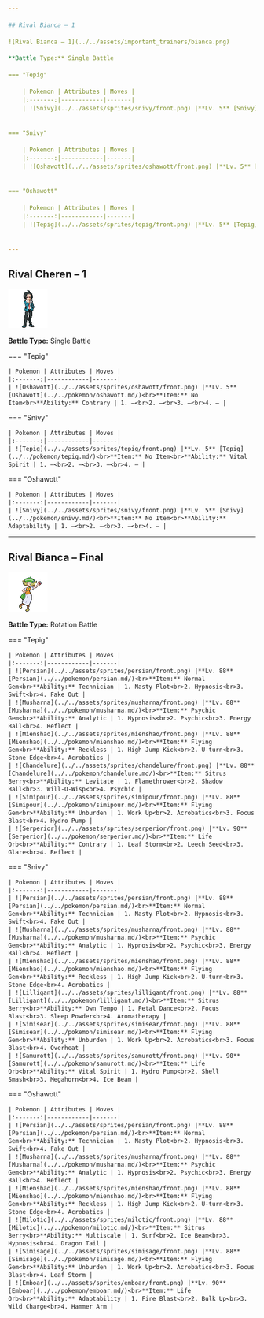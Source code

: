 ```yaml
---

## Rival Bianca – 1

![Rival Bianca – 1](../../assets/important_trainers/bianca.png)

**Battle Type:** Single Battle

=== "Tepig"

    | Pokemon | Attributes | Moves |
    |:-------:|------------|-------|
    | ![Snivy](../../assets/sprites/snivy/front.png) |**Lv. 5** [Snivy](../../pokemon/snivy.md/)<br>**Item:** No Item<br>**Ability:** Contrary | 1. —<br>2. —<br>3. —<br>4. — |
    

=== "Snivy"

    | Pokemon | Attributes | Moves |
    |:-------:|------------|-------|
    | ![Oshawott](../../assets/sprites/oshawott/front.png) |**Lv. 5** [Oshawott](../../pokemon/oshawott.md/)<br>**Item:** No Item<br>**Ability:** Vital Spirit | 1. —<br>2. —<br>3. —<br>4. — |
    

=== "Oshawott"

    | Pokemon | Attributes | Moves |
    |:-------:|------------|-------|
    | ![Tepig](../../assets/sprites/tepig/front.png) |**Lv. 5** [Tepig](../../pokemon/tepig.md/)<br>**Item:** No Item<br>**Ability:** Adaptability | 1. —<br>2. —<br>3. —<br>4. — |
    

---
```


## Rival Cheren – 1

![Rival Cheren – 1](../../assets/important_trainers/cheren.png)

**Battle Type:** Single Battle

=== "Tepig"

    | Pokemon | Attributes | Moves |
    |:-------:|------------|-------|
    | ![Oshawott](../../assets/sprites/oshawott/front.png) |**Lv. 5** [Oshawott](../../pokemon/oshawott.md/)<br>**Item:** No Item<br>**Ability:** Contrary | 1. —<br>2. —<br>3. —<br>4. — |
    

=== "Snivy"

    | Pokemon | Attributes | Moves |
    |:-------:|------------|-------|
    | ![Tepig](../../assets/sprites/tepig/front.png) |**Lv. 5** [Tepig](../../pokemon/tepig.md/)<br>**Item:** No Item<br>**Ability:** Vital Spirit | 1. —<br>2. —<br>3. —<br>4. — |
    

=== "Oshawott"

    | Pokemon | Attributes | Moves |
    |:-------:|------------|-------|
    | ![Snivy](../../assets/sprites/snivy/front.png) |**Lv. 5** [Snivy](../../pokemon/snivy.md/)<br>**Item:** No Item<br>**Ability:** Adaptability | 1. —<br>2. —<br>3. —<br>4. — |
    

---

## Rival Bianca – Final

![Rival Bianca – Final](../../assets/important_trainers/bianca.png)

**Battle Type:** Rotation Battle

=== "Tepig"

    | Pokemon | Attributes | Moves |
    |:-------:|------------|-------|
    | ![Persian](../../assets/sprites/persian/front.png) |**Lv. 88** [Persian](../../pokemon/persian.md/)<br>**Item:** Normal Gem<br>**Ability:** Technician | 1. Nasty Plot<br>2. Hypnosis<br>3. Swift<br>4. Fake Out |
    | ![Musharna](../../assets/sprites/musharna/front.png) |**Lv. 88** [Musharna](../../pokemon/musharna.md/)<br>**Item:** Psychic Gem<br>**Ability:** Analytic | 1. Hypnosis<br>2. Psychic<br>3. Energy Ball<br>4. Reflect |
    | ![Mienshao](../../assets/sprites/mienshao/front.png) |**Lv. 88** [Mienshao](../../pokemon/mienshao.md/)<br>**Item:** Flying Gem<br>**Ability:** Reckless | 1. High Jump Kick<br>2. U-turn<br>3. Stone Edge<br>4. Acrobatics |
    | ![Chandelure](../../assets/sprites/chandelure/front.png) |**Lv. 88** [Chandelure](../../pokemon/chandelure.md/)<br>**Item:** Sitrus Berry<br>**Ability:** Levitate | 1. Flamethrower<br>2. Shadow Ball<br>3. Will-O-Wisp<br>4. Psychic |
    | ![Simipour](../../assets/sprites/simipour/front.png) |**Lv. 88** [Simipour](../../pokemon/simipour.md/)<br>**Item:** Flying Gem<br>**Ability:** Unburden | 1. Work Up<br>2. Acrobatics<br>3. Focus Blast<br>4. Hydro Pump |
    | ![Serperior](../../assets/sprites/serperior/front.png) |**Lv. 90** [Serperior](../../pokemon/serperior.md/)<br>**Item:** Life Orb<br>**Ability:** Contrary | 1. Leaf Storm<br>2. Leech Seed<br>3. Glare<br>4. Reflect |
    

=== "Snivy"

    | Pokemon | Attributes | Moves |
    |:-------:|------------|-------|
    | ![Persian](../../assets/sprites/persian/front.png) |**Lv. 88** [Persian](../../pokemon/persian.md/)<br>**Item:** Normal Gem<br>**Ability:** Technician | 1. Nasty Plot<br>2. Hypnosis<br>3. Swift<br>4. Fake Out |
    | ![Musharna](../../assets/sprites/musharna/front.png) |**Lv. 88** [Musharna](../../pokemon/musharna.md/)<br>**Item:** Psychic Gem<br>**Ability:** Analytic | 1. Hypnosis<br>2. Psychic<br>3. Energy Ball<br>4. Reflect |
    | ![Mienshao](../../assets/sprites/mienshao/front.png) |**Lv. 88** [Mienshao](../../pokemon/mienshao.md/)<br>**Item:** Flying Gem<br>**Ability:** Reckless | 1. High Jump Kick<br>2. U-turn<br>3. Stone Edge<br>4. Acrobatics |
    | ![Lilligant](../../assets/sprites/lilligant/front.png) |**Lv. 88** [Lilligant](../../pokemon/lilligant.md/)<br>**Item:** Sitrus Berry<br>**Ability:** Own Tempo | 1. Petal Dance<br>2. Focus Blast<br>3. Sleep Powder<br>4. Aromatherapy |
    | ![Simisear](../../assets/sprites/simisear/front.png) |**Lv. 88** [Simisear](../../pokemon/simisear.md/)<br>**Item:** Flying Gem<br>**Ability:** Unburden | 1. Work Up<br>2. Acrobatics<br>3. Focus Blast<br>4. Overheat |
    | ![Samurott](../../assets/sprites/samurott/front.png) |**Lv. 90** [Samurott](../../pokemon/samurott.md/)<br>**Item:** Life Orb<br>**Ability:** Vital Spirit | 1. Hydro Pump<br>2. Shell Smash<br>3. Megahorn<br>4. Ice Beam |
    

=== "Oshawott"

    | Pokemon | Attributes | Moves |
    |:-------:|------------|-------|
    | ![Persian](../../assets/sprites/persian/front.png) |**Lv. 88** [Persian](../../pokemon/persian.md/)<br>**Item:** Normal Gem<br>**Ability:** Technician | 1. Nasty Plot<br>2. Hypnosis<br>3. Swift<br>4. Fake Out |
    | ![Musharna](../../assets/sprites/musharna/front.png) |**Lv. 88** [Musharna](../../pokemon/musharna.md/)<br>**Item:** Psychic Gem<br>**Ability:** Analytic | 1. Hypnosis<br>2. Psychic<br>3. Energy Ball<br>4. Reflect |
    | ![Mienshao](../../assets/sprites/mienshao/front.png) |**Lv. 88** [Mienshao](../../pokemon/mienshao.md/)<br>**Item:** Flying Gem<br>**Ability:** Reckless | 1. High Jump Kick<br>2. U-turn<br>3. Stone Edge<br>4. Acrobatics |
    | ![Milotic](../../assets/sprites/milotic/front.png) |**Lv. 88** [Milotic](../../pokemon/milotic.md/)<br>**Item:** Sitrus Berry<br>**Ability:** Multiscale | 1. Surf<br>2. Ice Beam<br>3. Hypnosis<br>4. Dragon Tail |
    | ![Simisage](../../assets/sprites/simisage/front.png) |**Lv. 88** [Simisage](../../pokemon/simisage.md/)<br>**Item:** Flying Gem<br>**Ability:** Unburden | 1. Work Up<br>2. Acrobatics<br>3. Focus Blast<br>4. Leaf Storm |
    | ![Emboar](../../assets/sprites/emboar/front.png) |**Lv. 90** [Emboar](../../pokemon/emboar.md/)<br>**Item:** Life Orb<br>**Ability:** Adaptability | 1. Fire Blast<br>2. Bulk Up<br>3. Wild Charge<br>4. Hammer Arm |
    

